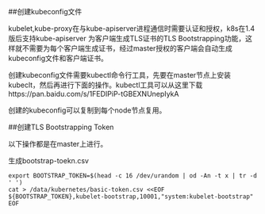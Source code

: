 ##创建kubeconfig文件

kubelet,kube-proxy在与kube-apiserver进程通信时需要认证和授权，k8s在1.4版后支持kube-apiserver 为客户端生成TLS证书的TLS Bootstrapping功能，这样就不需要为每个客户端生成证书，经过master授权的客户端会自动生成kubeconfig文件和客户端证书。

创建kubeconfig文件需要kubectl命令行工具，先要在master节点上安装kubeclt，然后再进行下面的操作。kubectl工具可以从这里下载https://pan.baidu.com/s/1FEDIPiP-tGBEXNUnepIykA

创建的kubeconfig可以复制到每个node节点复用。

##创建TLS Bootstrapping Token

以下操作都是在master上进行。

生成bootstrap-toekn.csv
```
export BOOTSTRAP_TOKEN=$(head -c 16 /dev/urandom | od -An -t x | tr -d ' ')
cat > /data/kubernetes/basic-token.csv <<EOF
${BOOTSTRAP_TOKEN},kubelet-bootstrap,10001,"system:kubelet-bootstrap"
EOF
```
